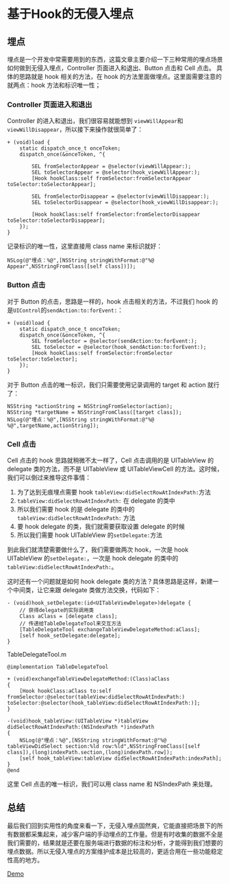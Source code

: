 # 基于Hook的无侵入埋点

## 埋点
埋点是一个开发中常需要用到的东西，这篇文章主要介绍一下三种常用的埋点场景如何做到无侵入埋点，Controller 页面进入和退出、Button 点击和 Cell 点击。
具体的思路就是 hook 相关的方法，在 hook 的方法里面做埋点。这里面需要注意的就两点：hook 方法和标识唯一性；

### Controller 页面进入和退出
Controller 的进入和退出，我们很容易就能想到 `viewWillAppear`和`viewWillDisappear`，所以接下来操作就很简单了：
```
+ (void)load {
    static dispatch_once_t onceToken;
    dispatch_once(&onceToken, ^{

        SEL fromSelectorAppear = @selector(viewWillAppear:);
        SEL toSelectorAppear = @selector(hook_viewWillAppear:);
        [Hook hookClass:self fromSelector:fromSelectorAppear toSelector:toSelectorAppear];
        
        SEL fromSelectorDisappear = @selector(viewWillDisappear:);
        SEL toSelectorDisappear = @selector(hook_viewWillDisappear:);
        
        [Hook hookClass:self fromSelector:fromSelectorDisappear toSelector:toSelectorDisappear];
    });
}
```

记录标识的唯一性，这里直接用 class name 来标识就好：
```
NSLog(@"埋点：%@",[NSString stringWithFormat:@"%@ Appear",NSStringFromClass([self class])]);
```

### Button 点击
对于 Button 的点击，思路是一样的，hook 点击相关的方法，不过我们 hook 的是`UIControl`的`sendAction:to:forEvent:`：
```
+ (void)load {
    static dispatch_once_t onceToken;
    dispatch_once(&onceToken, ^{
        SEL fromSelector = @selector(sendAction:to:forEvent:);
        SEL toSelector = @selector(hook_sendAction:to:forEvent:);
        [Hook hookClass:self fromSelector:fromSelector toSelector:toSelector];
    });
}
```
对于 Button 点击的唯一标识，我们只需要使用记录调用的 target 和 action 就行了：
```
NSString *actionString = NSStringFromSelector(action);
NSString *targetName = NSStringFromClass([target class]);
NSLog(@"埋点：%@",[NSString stringWithFormat:@"%@ %@",targetName,actionString]);
```

### Cell 点击
Cell 点击的 hook 思路就稍微不太一样了，Cell 点击调用的是 UITableView 的 delegate 类的方法，而不是 UITableView 或 UITableViewCell 的方法。这时候，我们可以倒过来推导这件事情：
1. 为了达到无痕埋点需要 hook `tableView:didSelectRowAtIndexPath:`方法
2. `tableView:didSelectRowAtIndexPath:` 在 delegate 的类中
3. 所以我们需要 hook 的是 delegate 的类中的 `tableView:didSelectRowAtIndexPath:` 方法
4. 要 hook delegate 的类，我们就需要获取设置 delegate 的时候
5. 所以我们需要 hook UITableView 的`setDelegate:`方法

到此我们就清楚需要做什么了，我们需要做两次 hook，一次是 hook UITableView 的`setDelegate:`，一次是 hook delegate 的类中的 `tableView:didSelectRowAtIndexPath:`。

这时还有一个问题就是如何 hook delegate 类的方法？具体思路是这样，新建一个中间类，让它来跟 delegate 类做方法交换，代码如下：
```
- (void)hook_setDelegate:(id<UITableViewDelegate>)delegate {
    // 获得delegate的实际调用类
    Class aClass = [delegate class];
    // 传递给TableDelegateTool来交互方法
    [TableDelegateTool exchangeTableViewDelegateMethod:aClass];
    [self hook_setDelegate:delegate];
}
```
TableDelegateTool.m
```
@implementation TableDelegateTool

+ (void)exchangeTableViewDelegateMethod:(Class)aClass
{
    [Hook hookClass:aClass to:self fromSelector:@selector(tableView:didSelectRowAtIndexPath:) toSelector:@selector(hook_tableView:didSelectRowAtIndexPath:)];
}

-(void)hook_tableView:(UITableView *)tableView didSelectRowAtIndexPath:(NSIndexPath *)indexPath
{
    NSLog(@"埋点：%@",[NSString stringWithFormat:@"%@ tableViewDidSelect section:%ld row:%ld",NSStringFromClass([self class]),(long)indexPath.section,(long)indexPath.row]);
    [self hook_tableView:tableView didSelectRowAtIndexPath:indexPath];
}
@end
```

这里 Cell 点击的唯一标识，我们可以用 class name 和 NSIndexPath 来处理。


## 总结
最后我们回到实用性的角度来看一下，无侵入埋点固然爽，它能直接把场景下的所有数据都采集起来，减少客户端的手动埋点的工作量。但是有时收集的数据不全是我们需要的，结果就是还要在服务端进行数据的标注和分析，才能得到我们想要的埋点数据。所以无侵入埋点的方案维护成本是比较高的，更适合用在一些功能稳定性高的地方。

[Demo](https://github.com/YakirLove/AllFillingPoint)
